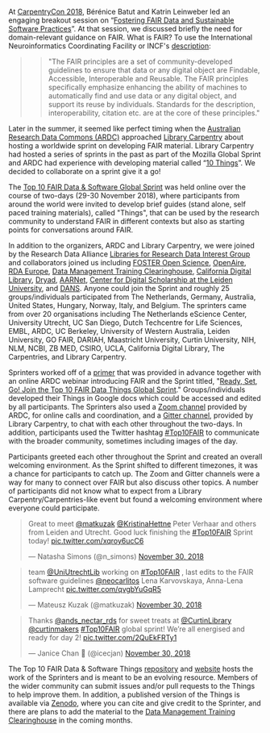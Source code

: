 At [CarpentryCon 2018](http://www.carpentrycon.org/), Bérénice Batut and Katrin Leinweber led an engaging breakout session on “[Fostering FAIR Data and Sustainable Software Practices](https://github.com/carpentries/carpentrycon/blob/master/CarpentryCon-2018/Sessions/2018-05-31/11-Breakout-11-Fostering-FAIR-Data-And-Sustainable-Software-Practices/Abstract.md)”. At that session, we discussed briefly the need for domain-relevant guidance on FAIR. What is FAIR? To use the International Neuroinformatics Coordinating Facility or INCF's [description](https://www.incf.org/activities/standards-and-best-practices/what-is-fair):

>> "The FAIR principles are a set of community-developed guidelines to ensure that data or any digital object are Findable, Accessible, Interoperable and Reusable. The FAIR principles specifically emphasize enhancing the ability of machines to automatically find and use data or any digital object, and support its reuse by individuals. Standards for the description, interoperability, citation etc. are at the core of these principles."

Later in the summer, it seemed like perfect timing when the [Australian Research Data Commons (ARDC)](https://ardc.edu.au/) approached [Library Carpentry](https://librarycarpentry.org/) about hosting a worldwide sprint on developing FAIR material. Library Carpentry had hosted a series of sprints in the past as part of the Mozilla Global Sprint and ARDC had experience with developing material called “[10 Things](https://www.ands.org.au/working-with-data/skills/23-research-data-things/10-medical-and-health-things)”. We decided to collaborate on a sprint give it a go!

The [Top 10 FAIR Data & Software Global Sprint](https://librarycarpentry.org/blog/2018/10/top-ten-fair-announcement/) was held online over the course of two-days (29-30 November 2018), where participants from around the world were invited to develop brief guides (stand alone, self paced training materials), called "Things", that can be used by the research community to understand FAIR in different contexts but also as starting points for conversations around FAIR.

In addition to the organizers, ARDC and Library Carpentry, we were joined by the Research Data Alliance [Libraries for Research Data Interest Group](https://www.rd-alliance.org/groups/libraries-research-data.html) and collaborators joined us including [FOSTER Open Science](https://www.fosteropenscience.eu/), [OpenAire](https://www.openaire.eu/), [RDA Europe](https://www.rd-alliance.org/rda-europe), [Data Management Training Clearinghouse](http://dmtclearinghouse.esipfed.org/), 
[California Digital Library](https://www.cdlib.org/), [Dryad](http://datadryad.org/), [AARNet](https://www.aarnet.edu.au/), [Center for Digital Scholarship at the Leiden University](https://www.library.universiteitleiden.nl/research-and-publishing/centre-for-digital-scholarship), and [DANS](https://dans.knaw.nl/nl). Anyone could join the Sprint and roughly 25 groups/individuals participated from The Netherlands, Germany, Australia, United States, Hungary, Norway, Italy, and Belgium. The sprinters came from over 20 organisations including The Netherlands eScience Center, University Utrecht, UC San Diego, Dutch Techcentre for Life Sciences, EMBL, ARDC, UC Berkeley, University of Western Australia, Leiden University, GO FAIR, DARIAH, Maastricht University, Curtin University, NIH, NLM, NCBI, ZB MED, CSIRO, UCLA, California Digital Library, The Carpentries, and Library Carpentry.

Sprinters worked off of a [primer](https://docs.google.com/document/d/1TwJyButvAVEz5tCq_bdzD6kdKMvy0wiVLuE3uNbR7Bs/edit) that was provided in advance together with an online ARDC webinar introducing FAIR and the Sprint titled, "[Ready, Set, Go! Join the Top 10 FAIR Data Things Global Sprint](https://www.slideshare.net/AustralianNationalDataService/ready-set-go-join-the-top-10-fair-data-things-global-sprint)." Groups/individuals developed their Things in Google docs which could be accessed and edited by all participants. The Sprinters also used a [Zoom channel](https://monash.zoom.us/j/944903353) provided by ARDC, for online calls and coordination, and a [Gitter channel](https://gitter.im/LibraryCarpentry/Top10FAIR), provided by Library Carpentry, to chat with each other throughout the two-days. In addition, participants used the Twitter hashtag [#Top10FAIR](https://twitter.com/search?f=tweets&vertical=default&q=%23Top10FAIR&src=typd) to communicate with the broader community, sometimes including images of the day. 

Participants greeted each other throughout the Sprint and created an overall welcoming environment. As the Sprint shifted to different timezones, it was a chance for participants to catch up. The Zoom and Gitter channels were a way for many to connect over FAIR but also discuss other topics. A number of participants did not know what to expect from a Library Carpentry/Carpentries-like event but found a welcoming environment where everyone could participate.

<blockquote class="twitter-tweet" data-lang="en"><p lang="en" dir="ltr">Great to meet <a href="https://twitter.com/matkuzak?ref_src=twsrc%5Etfw">@matkuzak</a> <a href="https://twitter.com/KristinaHettne?ref_src=twsrc%5Etfw">@KristinaHettne</a> Peter Verhaar and others from Leiden and Utrecht. Good luck finishing the <a href="https://twitter.com/hashtag/Top10FAIR?src=hash&amp;ref_src=twsrc%5Etfw">#Top10FAIR</a> Sprint today! <a href="https://t.co/xqroy6ucC6">pic.twitter.com/xqroy6ucC6</a></p>&mdash; Natasha Simons (@n_simons) <a href="https://twitter.com/n_simons/status/1068430520554414080?ref_src=twsrc%5Etfw">November 30, 2018</a></blockquote> <script async src="https://platform.twitter.com/widgets.js" charset="utf-8"></script> 


<blockquote class="twitter-tweet" data-lang="en"><p lang="en" dir="ltr">team <a href="https://twitter.com/UniUtrechtLib?ref_src=twsrc%5Etfw">@UniUtrechtLib</a> working on <a href="https://twitter.com/hashtag/Top10FAIR?src=hash&amp;ref_src=twsrc%5Etfw">#Top10FAIR</a> , last edits to the FAIR software guidelines <a href="https://twitter.com/neocarlitos?ref_src=twsrc%5Etfw">@neocarlitos</a> Lena Karvovskaya, Anna-Lena Lamprecht <a href="https://t.co/qvgbYuGqR5">pic.twitter.com/qvgbYuGqR5</a></p>&mdash; Mateusz Kuzak (@matkuzak) <a href="https://twitter.com/matkuzak/status/1068511455278858245?ref_src=twsrc%5Etfw">November 30, 2018</a></blockquote> <script async src="https://platform.twitter.com/widgets.js" charset="utf-8"></script> 

<blockquote class="twitter-tweet" data-lang="en"><p lang="en" dir="ltr">Thanks <a href="https://twitter.com/ands_nectar_rds?ref_src=twsrc%5Etfw">@ands_nectar_rds</a> for sweet treats at <a href="https://twitter.com/CurtinLibrary?ref_src=twsrc%5Etfw">@CurtinLibrary</a> <a href="https://twitter.com/curtinmakers?ref_src=twsrc%5Etfw">@curtinmakers</a> <a href="https://twitter.com/hashtag/Top10FAIR?src=hash&amp;ref_src=twsrc%5Etfw">#Top10FAIR</a> global sprint! We’re all energised and ready for day 2! <a href="https://t.co/2QuEkFRTy1">pic.twitter.com/2QuEkFRTy1</a></p>&mdash; Janice Chan 🌈 (@icecjan) <a href="https://twitter.com/icecjan/status/1068351134484508672?ref_src=twsrc%5Etfw">November 30, 2018</a></blockquote> <script async src="https://platform.twitter.com/widgets.js" charset="utf-8"></script>


The Top 10 FAIR Data & Software Things [repository](https://github.com/LibraryCarpentry/Top-10-FAIR) and [website](https://librarycarpentry.org/Top-10-FAIR/) hosts the work of the Sprinters and is meant to be an evolving resource. Members of the wider community can submit issues and/or pull requests to the Things to help improve them. In addition, a published version of the Things is available via [Zenodo](https://zenodo.org/), where you can cite and give credit to the Sprinter, and there are plans to add the material to the [Data Management Training Clearinghouse](http://dmtclearinghouse.esipfed.org/) in the coming months.
